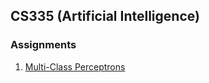 ## CS335 (Artificial Intelligence)

### Assignments
	
<ol>
	<li><a href="https://www.cse.iitb.ac.in/~shivaram/teaching/cs337+335-s2019/resources/la-1/lab-assignment-1.html">Multi-Class Perceptrons</a></li>
</ol> 